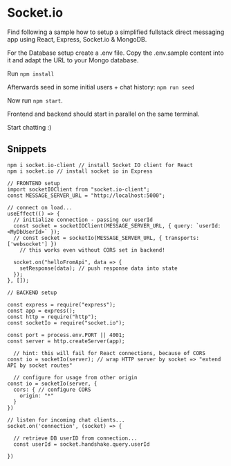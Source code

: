 # Socket.io

Find following a sample how to setup a simplified fullstack direct messaging app using React, Express, Socket.io & MongoDB.

For the Database setup create a .env file. Copy the .env.sample content into it and adapt the URL to your Mongo database.

Run `npm install`

Afterwards seed in some initial users + chat history: `npm run seed`

Now run `npm start`. 

Frontend and backend should start in parallel on the same terminal.

Start chatting :)


## Snippets


```
npm i socket.io-client // install Socket IO client for React
npm i socket.io // install socket io in Express
```

```
// FRONTEND setup
import socketIOClient from "socket.io-client";
const MESSAGE_SERVER_URL = "http://localhost:5000";

// connect on load...
useEffect(() => {
  // initialize connection - passing our userId
  const socket = socketIOClient(MESSAGE_SERVER_URL, { query: `userId:<MyDbUserId>` });
  // const socket = socketIo(MESSAGE_SERVER_URL, { transports: ['websocket'] }) 
    // this works even without CORS set in backend!

  socket.on("helloFromApi", data => {
    setResponse(data); // push response data into state
  });
}, []);
```

```
// BACKEND setup

const express = require("express");
const app = express();
const http = require("http");
const socketIo = require("socket.io");

const port = process.env.PORT || 4001;
const server = http.createServer(app);

  // hint: this will fail for React connections, because of CORS
const io = socketIo(server); // wrap HTTP server by socket => "extend API by socket routes"

  // configure for usage from other origin
const io = socketIo(server, {
  cors: { // configure CORS
    origin: "*" 
  }  
}) 

// listen for incoming chat clients...
socket.on('connection', (socket) => {

  // retrieve DB userID from connection...
  const userId = socket.handshake.query.userId

})


```
